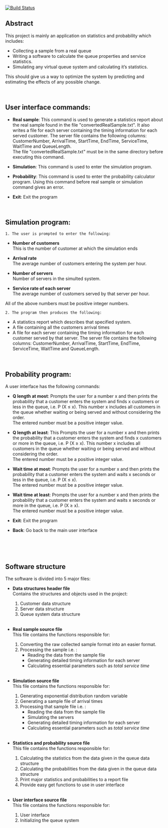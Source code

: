 
[![Build Status](https://travis-ci.com/diaa3007/QueueSystemSimulation.svg?branch=master)](https://travis-ci.com/diaa3007/QueueSystemSimulation/)

## **Abstract**

 This project is mainly an application on statistics and probability which includes:
- Collecting a sample from a real queue
- Writing a software to calculate the queue properties and service statistics.
- Simulating any virtual queue system and calculating it’s statistics. 

 This should give us a way to optimize the system by predicting and estimating the effects of any possible change.  
 
&nbsp;
&nbsp;
&nbsp;
&nbsp;  


## **User interface commands:**

- **Real sample**:
 This command is used to generate a statistics report about the real sample found in the file &quot;convertedRealSample.txt&quot;. It also writes a file for each server containing the timing information for each served customer.
 The server file contains the following columns: CustomerNumber, ArrivalTime, StartTime, EndTime, ServiceTime, WaitTime and QueueLength.   
 The file &quot;convertedRealSample.txt&quot; must be in the same directory before executing this command.

- **Simulation**:
This command is used to enter the simulation program.

- **Probability**:
This command is used to enter the probability calculator program.
Using this command before real sample or simulation command gives an error.

- **Exit**:
Exit the program

&nbsp;

## **Simulation program:**

    1. The user is prompted to enter the following:

- **Number of customers**  
This is the number of customer at which the simulation ends

- **Arrival rate**  
The average number of customers entering the system per hour.

- **Number of servers**  
Number of servers in the simulted system.

- **Service rate of each server**  
The average number of customers served by that server per hour.
&nbsp;

All of the above numbers must be positive integer numbers.


    2. The program then produces the following:

- A statistics report which describes that specified system.
- A file containing all the customers arrival times
- A file for each server containing the timing information for each customer served by that server.
 The server file contains the following columns: CustomerNumber, ArrivalTime, StartTime, EndTime, ServiceTime, WaitTime and QueueLength.

&nbsp;
&nbsp;

## **Probability program**:  
 A user interface has the following commands:   
- **Q length at most**:
Prompts the user for a number x and then prints the probability that a customer enters the system and finds x customers or less in the queue, i.e. P (X ≤ x).
This number x includes all customers in the queue whether waiting or being served and without considering the order.  
The entered number must be a positive integer value.

- **Q length at least**:
This Prompts the user for a number x and then prints the probability that a customer enters the system and finds x customers or more in the queue, i.e. P (X ≥ x).
This number x includes all customers in the queue whether waiting or being served and without considering the order.  
 The entered number must be a positive integer value.

- **Wait time at most**:
Prompts the user for a number x and then prints the probability that a customer enters the system and waits x seconds or less in the queue, i.e. P (X ≤ x).  
The entered number must be a positive integer value.

- **Wait time at least**:
Prompts the user for a number x and then prints the probability that a customer enters the system and waits x seconds or more in the queue, i.e. P (X ≥ x).  
The entered number must be a positive integer value.

- **Exit**:
Exit the program

- **Back**:
Go back to the main user interface

&nbsp;  
&nbsp;  
&nbsp;  

## **Software structure**  

The software is divided into 5 major files:  

- **Data structures header file**  
     Contains the structures and objects used in the project:
	1. Customer data structure
	2. Server data structure
	3. Queue system data structure  
&nbsp;  

- **Real sample source file**  
This file contains the functions responsible for:

	1. Converting the raw collected sample format into an easier format.
	2. Processing the sample i.e. :  
		- Reading the data from the sample file
		- Generating detailed timing information for each server
		- Calculating essential parameters such as _total service time_  
&nbsp;  
  
- **Simulation source file**  
	 This file contains the functions responsible for:
	1. Generating exponential distribution random variable
	2. Generating a sample file of arrival times
	3. Processing that sample file i.e. :
		- Reading the data from the sample file
		- Simulating the servers
		- Generating detailed timing information for each server
		- Calculating essential parameters such as _total service time_  
&nbsp;  

- **Statistics and probability source file**   
	 This file contains the functions responsible for:
	1. Calculating the statistics from the data given in the queue data structure
	2. Calculating the probabilities from the data given in the queue data structure
	3. Print major statistics and probabilities to a report file
	4. Provide easy get functions to use in user interface  
&nbsp;  

- **User interface source file**   
	 This file contains the functions responsible for:
	1. User interface
	2. Initializing the queue system
